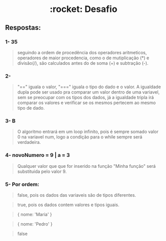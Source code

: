 <h1 align="center">:rocket: Desafio</h1>

## Respostas:

### 1- 35
> seguindo a ordem de procedência dos operadores aritmeticos, operadores de maior procedencia, como o de mutiplicação (*) e divisão(/), são calculados antes do de soma (+) e subtração (-).

### 2- 
> "==" iguala o valor, "===" iguala o tipo do dado e o valor. A igualdade dupla pode ser usado pra comparar um valor dentro de uma variavel, sem se preocupar com os tipos dos dados, já a igualdade tripla irá comparar os valores e verificar se os mesmos pertecem ao mesmo tipo de dado.

### 3- B

> O algoritmo entrará em um loop infinito, pois é sempre somado valor 0 na variavel num, logo a condição para o while sempre será verdadeira. 

### 4- novoNumero = 9 | a = 3

> Qualquer valor que que for inserido na função "Minha função" será substituida pelo valor 9.

### 5- Por ordem:
> false, pois os dados das variaveis são de tipos diferentes.

> true, pois os dados contem valores e tipos iguais.

> { nome: 'Maria' }

> { nome: 'Pedro' }

> false

